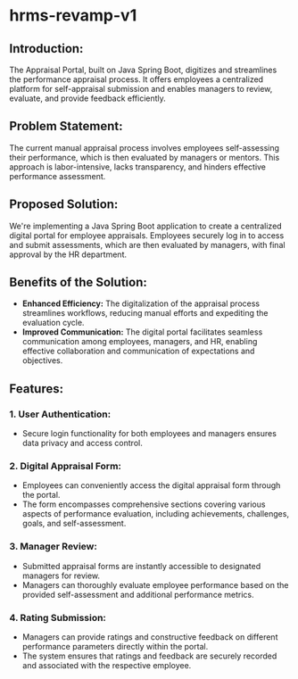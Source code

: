 # hrms-revamp-v1

## Introduction:
The Appraisal Portal, built on Java Spring Boot, digitizes and streamlines the performance appraisal process. It offers employees a centralized platform for self-appraisal submission and enables managers to review, evaluate, and provide feedback efficiently.

## Problem Statement:
The current manual appraisal process involves employees self-assessing their performance, which is then evaluated by managers or mentors. This approach is labor-intensive, lacks transparency, and hinders effective performance assessment.

## Proposed Solution:
We're implementing a Java Spring Boot application to create a centralized digital portal for employee appraisals. Employees securely log in to access and submit assessments, which are then evaluated by managers, with final approval by the HR department.

## Benefits of the Solution:
- **Enhanced Efficiency:** The digitalization of the appraisal process streamlines workflows, reducing manual efforts and expediting the evaluation cycle.
- **Improved Communication:** The digital portal facilitates seamless communication among employees, managers, and HR, enabling effective collaboration and communication of expectations and objectives.

## Features:

### 1. User Authentication:
- Secure login functionality for both employees and managers ensures data privacy and access control.

### 2. Digital Appraisal Form:
- Employees can conveniently access the digital appraisal form through the portal.
- The form encompasses comprehensive sections covering various aspects of performance evaluation, including achievements, challenges, goals, and self-assessment.

### 3. Manager Review:
- Submitted appraisal forms are instantly accessible to designated managers for review.
- Managers can thoroughly evaluate employee performance based on the provided self-assessment and additional performance metrics.

### 4. Rating Submission:
- Managers can provide ratings and constructive feedback on different performance parameters directly within the portal.
- The system ensures that ratings and feedback are securely recorded and associated with the respective employee.

